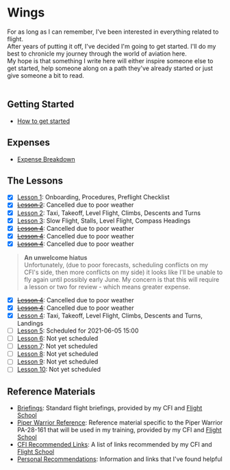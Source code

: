 # Wings
For as long as I can remember, I've been interested in everything related to flight.<br />
After years of putting it off, I've decided I'm going to get started.  I'll do my best to chronicle my journey through the world of aviation here.
<br />
My hope is that something I write here will either inspire someone else to get started, help someone along on a path they've already started or just give someone a bit to read.<br />
<br />

## Getting Started
- [How to get started](./gettingStarted.md)
## Expenses
- [Expense Breakdown](./expenses/expenseBreakdown.md)
## The Lessons
- [X] [Lesson 1](./lessonRecaps/2021-04-05.md): Onboarding, Procedures, Preflight Checklist
- [X] [<del>Lesson 2</del>](./lessonRecaps/2021-04-07.md): Cancelled due to poor weather
- [X] [Lesson 2](./lessonRecaps/2021-04-09.md): Taxi, Takeoff, Level Flight, Climbs, Descents and Turns
- [X] [Lesson 3](./lessonRecaps/2021-04-13.md): Slow Flight, Stalls, Level Flight, Compass Headings
- [X] [<del>Lesson 4</del>](./lessonRecaps/2021-04-14.md): Cancelled due to poor weather
- [X] [<del>Lesson 4</del>](./lessonRecaps/2021-04-20.md): Cancelled due to poor weather
- [X] [<del>Lesson 4</del>](./lessonRecaps/2021-04-21.md): Cancelled due to poor weather

> **An unwelcome hiatus**<br />
Unfortunately, (due to poor forecasts, scheduling conflicts on my CFI's side, then more conflicts on my side) it looks like I'll be unable to fly again until possibly early June. My concern is that this will require a lesson or two for review - which means greater expense.

- [X] [<del>Lesson 4</del>](./lessonRecaps/2021-05-25.md): Cancelled due to poor weather
- [X] [<del>Lesson 4</del>](./lessonRecaps/2021-05-28.md): Cancelled due to poor weather
- [X] [Lesson 4](./lessonRecaps/2021-06-03.md): Taxi, Takeoff, Level Flight, Climbs, Descents and Turns, Landings
- [ ] [Lesson 5](./lessonRecaps/): Scheduled for 2021-06-05 15:00
- [ ] [Lesson 6](./lessonRecaps/): Not yet scheduled
- [ ] [Lesson 7](./lessonRecaps/): Not yet scheduled
- [ ] [Lesson 8](./lessonRecaps/): Not yet scheduled
- [ ] [Lesson 9](./lessonRecaps/): Not yet scheduled
- [ ] [Lesson 10](./lessonRecaps/): Not yet scheduled
## Reference Materials
- [Briefings](./reference/briefings/): Standard flight briefings, provided by my CFI and [Flight School](http://jcfs.net/)
- [Piper Warrior Reference](./reference/piperWarrior/): Reference material specific to the Piper Warrior PA-28-161 that will be used in my training, provided by my CFI and [Flight School](http://jcfs.net/)
- [CFI Recommended Links](./reference/recommendedLinks-JCFS.md): A list of links recommended by my CFI and [Flight School](http://jcfs.net/)
- [Personal Recommendations](./reference/recommendedLinks-Personal.md): Information and links that I've found helpful